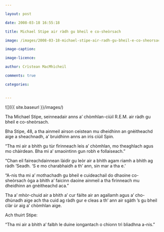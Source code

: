 ```yaml
---

layout: post

date: 2008-03-18 16:55:18

title: Michael Stipe air ràdh gu bheil e co-sheòrsach

image: /images/2008-03-18-michael-stipe-air-radh-gu-bheil-e-co-sheorsach.jpg

image-caption:

image-licence:

author: Crìstean MacMhìcheil

comments: true

categories:
  

---
```


![]({{ site.baseurl }}/images/)

Tha Michael Stipe, seinneadair anns a’ chòmhlan-ciùil R.E.M. air ràdh gu bheil e co-sheòrsach.

<!--more-->

Bha Stipe, 48, a tha ainmeil airson ceistean mu dheidhinn an gnèitheachd aige a sheachnadh, a’ bruidhinn anns an iris ciùil Spin.

“Tha mi air a bhith gu tùr fìrinneach leis a’ chòmhlan, mo theaghlach agus mo chàirdean. Bha mi a’ smaointinn gun robh e follaiseach.”

“Chan eil faireachdainnean làidir gu leòr air a bhith agam riamh a bhith ag ràdh ‘Seadh. ‘S e mo charabhaidh a th’ ann, sin mar a tha e.’

“A-nis tha mi a’ mothachadh gu bheil e cuideachail do dhaoine co-sheòrsach òga a bhith a’ faicinn daoine ainmeil a tha fìrinneach mu dheidhinn an gnèitheachd aca.”

Tha a’ mhòr-chuid air a bhith a’ cur fàilte air an agallamh agus a’ cho-dhùnadh aige ach tha cuid ag ràdh gur e cleas a th’ ann air sgàth ’s gu bheil clàr ùr aig a’ chòmhlan aige.

Ach thuirt Stipe:

“Tha mi air a bhith a’ falbh le duine iongantach o chionn trì bliadhna a-nis.”
